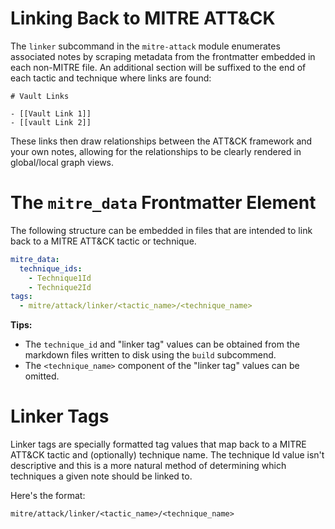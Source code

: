 # Linking Back to MITRE ATT&CK

The `linker` subcommand in the `mitre-attack` module enumerates
associated notes by scraping metadata from the frontmatter embedded in each
non-MITRE file. An additional section will be suffixed to the end
of each tactic and technique where links are found:

```
# Vault Links

- [[Vault Link 1]]
- [[vault Link 2]]
```

These links then draw relationships between the ATT&CK framework
and your own notes, allowing for the relationships to be clearly
rendered in global/local graph views.

# The `mitre_data` Frontmatter Element

The following structure can be embedded in files that are intended
to link back to a MITRE ATT&CK tactic or technique.

```yaml
mitre_data:
  technique_ids:
    - Technique1Id
    - Technique2Id
tags:
  - mitre/attack/linker/<tactic_name>/<technique_name>
```

**Tips:**

- The `technique_id` and "linker tag" values can be obtained from
  the markdown files written to disk using the `build` subcommend.
- The `<technique_name>` component of the "linker tag" values can
  be omitted.

# Linker Tags

Linker tags are specially formatted tag values that map back
to a MITRE ATT&CK tactic and (optionally) technique name. The
technique Id value isn't descriptive and this is a more
natural method of determining which techniques a given note
should be linked to.

Here's the format:

```
mitre/attack/linker/<tactic_name>/<technique_name>
```
